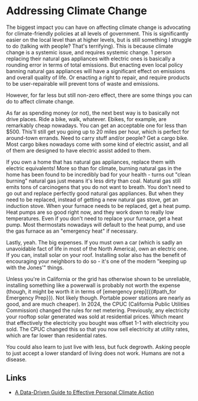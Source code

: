 # Addressing Climate Change

The biggest impact you can have on affecting climate change is advocating for climate-friendly policies at all levels of government. This is significantly easier on the local level than at higher levels, but is still something I struggle to do (talking with people? That's terrifying). This is because climate change is a systemic issue, and requires systemic change. 1 person replacing their natural gas appliances with electric ones is basically a rounding error in terms of total emissions. But enacting even local policy banning natural gas appliances will have a significant effect on emissions and overall quality of life. Or enacting a right to repair, and require products to be user-repairable will prevent tons of waste and emissions.

However, for far less but still non-zero effect, there are some things you can do to affect climate change.

As far as spending money (or not), the next best way is to basically not drive places. Ride a bike, walk, whatever. Ebikes, for example, are remarkably cheap nowadays. You can get an acceptable one for less than $500. This'll still get you going up to 20 miles per hour, which is perfect for around-town errands. Need to carry stuff and/or people? Get a cargo bike. Most cargo bikes nowadays come with some kind of electric assist, and all of them are designed to have electric assist added to them.

If you own a home that has natural gas appliances, replace them with electric equivalents! More so than for climate, burning natural gas in the home has been found to be incredibly bad for your health - turns out "clean burning" natural gas just means it's less dirty than coal. Natural gas still emits tons of carcinogens that you do not want to breath. You don't need to go out and replace perfectly good natural gas appliances. But when they need to be replaced, instead of getting a new natural gas stove, get an induction stove. When your furnace needs to be replaced, get a heat pump. Heat pumps are so good right now, and they work down to really low temperatures. Even if you don't need to replace your furnace, get a heat pump. Most thermostats nowadays will default to the heat pump, and use the gas furnace as an "emergency heat" if necessary.

Lastly, yeah. The big expenses. If you must own a car (which is sadly an unavoidable fact of life in most of the North America), own an electric one. If you can, install solar on your roof. Installing solar also has the benefit of encouraging your neighbors to do so - it's one of the modern "keeping up with the Jones'" things.

Unless you're in California or the grid has otherwise shown to be unreliable, installing something like a powerwall is probably not worth the expense (though, it might be worth it in terms of [emergency prep]({{#path_for Emergency Prep}}). Not likely though. Portable power stations are nearly as good, and are much cheaper). In 2024, the CPUC (California Public Utilities Commission) changed the rules for net metering. Previously, any electricity your rooftop solar generated was sold at residential prices. Which meant that effectively the electricity you bought was offset 1-1 with electricity you sold. The CPUC changed this so that you now sell electricity at utility rates, which are far lower than residential rates.

You could also learn to just live with less, but fuck degrowth. Asking people to just accept a lower standard of living does not work. Humans are not a disease.

## Links

- [A Data-Driven Guide to Effective Personal Climate Action](https://erikareinhardt.com/personal-climate-action)

